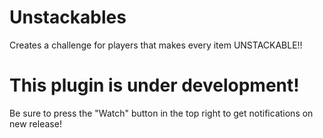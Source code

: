 # Unstackables
Creates a challenge for players that makes every item UNSTACKABLE!!

# This plugin is under development!
Be sure to press the "Watch" button in the top right to get notifications on new release!
